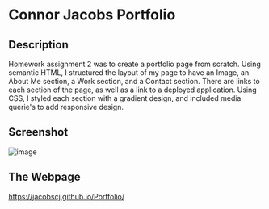 # Connor Jacobs Portfolio

## Description

Homework assignment 2 was to create a portfolio page from scratch. Using semantic HTML, I structured the layout of my page to have an Image, an About Me section, a Work section, and a Contact section. There are links to each section of the page, as well as a link to a deployed application. Using CSS, I styled each section with a gradient design, and included media querie's to add responsive design.

## Screenshot

![image](https://user-images.githubusercontent.com/77179391/107892693-e059f700-6ef4-11eb-9b81-58d7fb148948.png)

## The Webpage

https://jacobscj.github.io/Portfolio/

